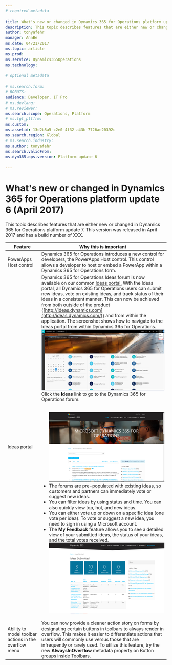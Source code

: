 ```yaml
---
# required metadata

title: What's new or changed in Dynamics 365 for Operations platform update 6 (April 2017)
description: This topic describes features that are either new or changed in Dynamics 365 for Operations platform update 6. This version was released in April 2017 and has a build number of XXX.
author: tonyafehr
manager: AnnBe
ms.date: 04/21/2017
ms.topic: article
ms.prod: 
ms.service: Dynamics365Operations
ms.technology: 

# optional metadata

# ms.search.form: 
# ROBOTS: 
audience: Developer, IT Pro
# ms.devlang: 
# ms.reviewer: 
ms.search.scope: Operations, Platform
# ms.tgt_pltfrm: 
ms.custom: 
ms.assetid: 13d2b8a5-c2e0-4f32-a43b-7726ae20392c
ms.search.region: Global
# ms.search.industry: 
ms.author: tonyafehr
ms.search.validFrom: 
ms.dyn365.ops.version: Platform update 6

---
```


# What's new or changed in Dynamics 365 for Operations platform update 6 (April 2017)

This topic describes features that are either new or changed in Dynamics 365 for Operations platform update 7. This version was released in April 2017 and has a build number of XXX.


| **Feature**            | **Why this is important**                                                                                                                                                                                                                                                                                                                                                                                                                                                                                                                                                                                                    |
|------------------------|------------------------------------------------------------------------------------------------------------------------------------------------------------------------------------------------------------------------------------------------------------------------------------------------------------------------------------------------------------------------------------------------------------------------------------------------------------------------------------------------------------------------------------------------------------------------------------------------------------------------------|
| PowerApps Host control | Dynamics 365 for Operations introduces a new control for developers, the PowerApps Host control. This control allows a developer to host or embed a PowerApp within a Dynamics 365 for Operations form.                                                                                                                                                                                                                                                                                                                                                                                                                      |
| Ideas portal           | Dynamics 365 for Operations Ideas forum is now available on our common [Ideas portal.](https://ideas.dynamics.com/ideas/) With the Ideas portal, all Dynamics 365 for Operations users can submit new ideas, vote on existing ideas, and track status of their ideas in a consistent manner. This can now be achieved from both outside of the product ([http://ideas.dynamics.com](http://ideas.dynamics.com/)) and from within the application. The screenshot shows how to navigate to the Ideas portal from within Dynamics 365 for Operations.<br>[![ideas-menu](./media/ideas-menu.png)](./media/ideas-menu.png)<br>Click the **Ideas** link to go to the Dynamics 365 for Operations forum.<ul><br>[![ideas-page](./media/ideas-page.png)](./media/ideas-page.png)<br><li> The forums are pre-populated with existing ideas, so customers and partners can immediately vote or suggest new ideas.<li>You can filter ideas by using status and time. You can also quickly view top, hot, and new ideas.<li>You can either vote up or down on a specific idea (one vote per idea). To vote or suggest a new idea, you need to sign in using a Microsoft account.<li>The **My Feedback** feature allows you to see a detailed view of your submitted ideas, the status of your ideas, and the total votes received.<br>[![ideas-options](./media/ideas-options.png)](./media/ideas-options.png)<br>|
| Ability to model toolbar actions in the overflow menu | You can now provide a cleaner action story on forms by designating certain buttons in toolbars to always render in overflow. This makes it easier to differentiate actions that users will commonly use versus those that are infrequently or rarely used. To utilize this feature, try the new **AlwaysInOverflow** metadata property on Button groups inside Toolbars. |

